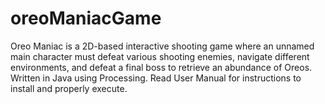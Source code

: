 # oreoManiacGame
 Oreo Maniac is a 2D-based interactive shooting game where an unnamed main character must defeat various shooting enemies, navigate different environments, and defeat a final boss to retrieve an abundance of Oreos. Written in Java using Processing. Read User Manual for instructions to install and properly execute.
